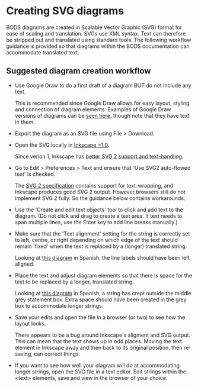 # Creating SVG diagrams

BODS diagrams are created in Scalable Vector Graphic (SVG) format for ease of scaling and translation. SVGs use XML syntax. Text can therefore be stripped out and translated using standard tools. The following workflow guidance is provided so that diagrams within the BODS documentation can accommodate translated text.

## Suggested diagram creation workflow

- Use Google Draw to do a first draft of a diagram BUT do not include any text.

  This is recommended since Google Draw allows for easy layout, styling and connection of diagram elements. Examples of Google Draw versions of diagrams can be [seen here](https://drive.google.com/drive/folders/1R0r-Dx-PivOYmUPbE7MtKbHm-nrFAikB), though note that they have text in them.
  
- Export the diagram as an SVG file using File > Download.

- Open the SVG locally in [Inkscape >1.0](https://inkscape.org/).

  Since verion 1, Inkscape has [better SVG 2 support and text-handling](https://wiki.inkscape.org/wiki/index.php?title=Release_notes/1.0#Browser-compatible_flowed_text). 

- Go to Edit > Preferences > Text and ensure that 'Use SVG2 auto-flowed text' is checked.

  The [SVG 2 specification](https://www.w3.org/TR/2018/CR-SVG2-20181004/) contains support for text-wrapping, and Inkscape produces good SVG 2 output. However browsers still do not implement SVG 2 fully. So the guidance below contains workarounds.

- Use the 'Create and edit text objects' tool to click and add text to the diagram. (Do not click and drag to create a text area. If text needs to span multiple lines, use the Enter key to add line breaks manually.) 
  
- Make sure that the 'Text alignment' setting for the string is correctly set to left, centre, or right depending on which edge of the text should remain 'fixed' when the text is replaced by a (longer) translated string. 

  Looking at [this diagram](https://standard.openownership.org/es/0.3.0/schema/guidance/repr-beneficial-ownership.html#overview) in Spanish, the line labels should have been left aligned.

- Place the text and adjust diagram elements so that there is space for the text to be replaced by a longer, translated string.

  Looking at [this diagram](https://standard.openownership.org/es/0.3.0/schema/guidance/repr-state-owned-enterprises.html#scenario-4) in Spanish, a string has crept outside the middle grey statement box. Extra space should have been created in the grey box to accommodate longer strings.

- Save your edits and open the file in a browser (or two) to see how the layout looks.

  There appears to be a bug around Inkscape's aligment and SVG output. This can mean that the text shows up in odd places. Moving the text element in Inkscape away and then back to its original position, then re-saving, can correct things.
  
 - If you want to see how well your diagram will do at accommodating longer strings, open the SVG file in a text editor. Edit strings within the \<text\> elements, save and view in the browser of your choice.
